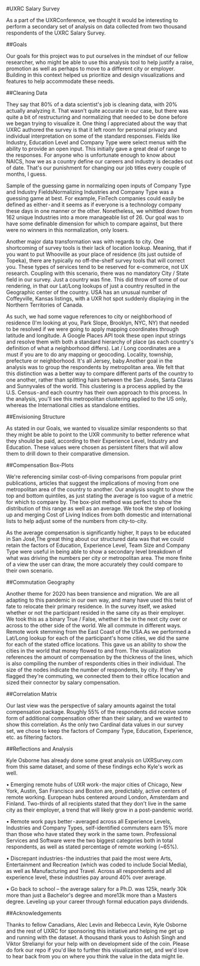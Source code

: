 #UXRC Salary Survey

As a part of the UXRConference, we thought it would be interesting to perform a secondary set of analysis on data collected from two thousand respondents of the UXRC Salary Survey.

##Goals

Our goals for this project was to put ourselves in the mindset of our fellow researcher, who might be able to use this analysis tool to help justify a raise, promotion as well as perhaps to move to a different city or employer. Building in this context helped us prioritize and design visualizations and features to help accommodate these needs.


##Cleaning Data

They say that 80% of a data scientist's job is cleaning data, with 20% actually analyzing it. That wasn't quite accurate in our case, but there was quite a bit of restructuring and normalizing that needed to be done before we began trying to visualize it.
One thing I appreciated about the way that UXRC authored the survey is that it left room for personal privacy and individual interpretation on some of the standard responses. Fields like Industry, Education Level and Company Type were select menus with the ability to provide an open input. This initially gave a great deal of range to the responses. For anyone who is unfortunate enough to know about NAICS, how we as a country define our careers and industry is decades out of date. That's our punishment for changing our job titles every couple of months, I guess.

Sample of the guessing game in normalizing open inputs of Company Type and Industry FieldsNormalizing Industries and Company Type was a guessing game at best. For example, FinTech companies could easily be defined as either - and it seems as if everyone is a technology company these days in one manner or the other. Nonetheless, we whittled down from 162 unique Industries into a more manageable list of 26. Our goal was to have some definable dimension for which to compare against, but there were no winners in this normalization, only losers.

Another major data transformation was with regards to city. One shortcoming of survey tools is their lack of location lookup. Meaning, that if you want to put Whooville as your place of residence (its just outside of Topeka), there are typically no off-the-shelf survey tools that will correct you. These types of services tend to be reserved for e-commerce, not UX research. Coupling with this scenario, there was no mandatory City / State field in our survey. Just a country was fine. This did throw off some of our rendering, in that our Lat/Long lookups of just a country resulted in the Geographic center of the country. USA has an unusual number of Coffeyville, Kansas listings, with a UXR hot spot suddenly displaying in the Northern Territories of Canada.

As such, we had some vague references to city or neighborhood of residence (I'm looking at you, Park Slope, Brooklyn, NYC, NY) that needed to be resolved if we were going to apply mapping coordinates through latitude and longitude. A Google Places API took these open input strings and resolve them with both a standard hierarchy of place (as each country's definition of what a neighborhood differs). Lat / Long coordinates are a must if you are to do any mapping or geocoding.
Locality, township, prefecture or neighborhood. It's all Jersey, baby.Another goal in the analysis was to group the respondents by metropolitan area. We felt that this distinction was a better way to compare different parts of the country to one another, rather than splitting hairs between the San Josés, Santa Claras and Sunnyvales of the world. This clustering is a process applied by the U.S. Census - and each country has their own approach to this process. In the analysis, you'll see this metropolitan clustering applied to the US only, whereas the International cities as standalone entities.

##Envisioning Structure

As stated in our Goals, we wanted to visualize similar respondents so that they might be able to point to the UXR community to better reference what they should be paid, according to their Experience Level, Industry and Education. These values were chosen as persistent filters that will allow them to drill down to their comparative dimension.

##Compensation Box-Plots

We're referencing similar cost-of-living comparisons from popular print publications, articles that suggest the implications of moving from one metropolitan area of the country to another. Our analysis sought to show the top and bottom quintiles, as just stating the average is too vague of a metric for which to compare by. The box-plot method was perfect to show the distribution of this range as well as an average. We took the step of looking up and merging Cost of Living Indices from both domestic and international lists to help adjust some of the numbers from city-to-city.

As the average compensation is significantly higher, It pays to be educated in San José,The great thing about our structured data was that we could retain the factors of Education, Experience Level, Team Size and Company Type were useful in being able to show a secondary level breakdown of what was driving the numbers per city or metropolitan area. The more finite of a view the user can draw, the more accurately they could compare to their own scenario.

##Commutation Geography

Another theme for 2020 has been transience and migration. We are all adapting to this pandemic in our own way, and many have used this twist of fate to relocate their primary residence. In the survey itself, we asked whether or not the participant resided in the same city as their employer. We took this as a binary True / False, whether it be in the next city over or across to the other side of the world. We all commute in different ways.
Remote work stemming from the East Coast of the USA.As we performed a Lat/Long lookup for each of the participant's home cities, we did the same for each of the stated office locations. This gave us an ability to show the cities in the world that money flowed to and from. The visualization references the amount of compensation by the thickness of the lines, which is also compiling the number of respondents cities in their individual. The size of the nodes indicate the number of respondents, by city. If they've flagged they're commuting, we connected them to their office location and sized their connector by salary compensation.

##Correlation Matrix

Our last view was the perspective of salary amounts against the total compensation package. Roughly 55% of the respondents did receive some form of additional compensation other than their salary, and we wanted to show this correlation. As the only two Cardinal data values in our survey set, we chose to keep the factors of Company Type, Education, Experience, etc. as filtering factors.

##Reflections and Analysis

Kyle Osborne has already done some great analysis on UXRSurvey.com from this same dataset, and some of these findings echo Kyle's work as well.

• Emerging remote hubs of UXR work - the major cities of Chicago, New York, Austin, San Francisco and Boston are, predictably, active centers of remote working. European hubs centered around London, Amsterdam and Finland. Two-thirds of all recipients stated that they don't live in the same city as their employer, a trend that will likely grow in a post-pandemic world.

• Remote work pays better - averaged across all Experience Levels, Industries and Company Types, self-identified commuters earn 15% more than those who have stated they work in the same town. Professional Services and Software were the two biggest categories both in total respondents, as well as stated percentage of remote working (~65%).

• Discrepant industries - the industries that paid the most were Arts, Entertainment and Recreation (which was coded to include Social Media), as well as Manufacturing and Travel. Across all respondents and all experience level, these industries pay around 40% over average.

• Go back to school – the average salary for a Ph.D. was 125k, nearly 30k more than just a Bachelor's degree and more13k more than a Masters degree. Leveling up your career through formal education pays dividends.

##Acknowledgements

Thanks to fellow Canadians, Alec Levin and Rebecca Levin, Kyle Osborne and the rest of UXRC for sponsoring this initiative and helping me get up and running with the dataset. A thousand thank yous to Ashish Singh and Viktor Strelianyi for your help with on development side of the coin.
Please do fork our repo if you'd like to further this visualization set, and we'd love to hear back from you on where you think the value in the data might lie.
